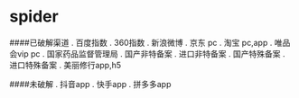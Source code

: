 spider
======

####已破解渠道
. 百度指数
. 360指数
. 新浪微博
. 京东 pc
. 淘宝 pc,app
. 唯品会vip pc
. 国家药品监督管理局
. 国产非特备案
. 进口非特备案
. 国产特殊备案
. 进口特殊备案
. 美丽修行app,h5

####未破解
. 抖音app
. 快手app
. 拼多多app
